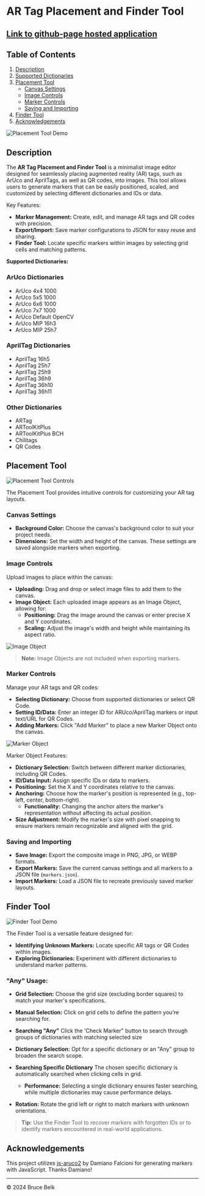 # AR Tag Placement and Finder Tool

## [Link to github-page hosted application](https://bbelk.github.io/ArUcoPlacementTool/)

## Table of Contents
1. [Description](#description)
2. [Supported Dictionaries](#supported-dictionaries)
3. [Placement Tool](#placement-tool)
   - [Canvas Settings](#canvas-settings)
   - [Image Controls](#image-controls)
   - [Marker Controls](#marker-controls)
   - [Saving and Importing](#saving-and-importing)
4. [Finder Tool](#finder-tool)
5. [Acknowledgements](#acknowledgements)

![Placement Tool Demo](./readme-images/placement_tool_img1.png "AR Tag Placement Demo")

## Description

The **AR Tag Placement and Finder Tool** is a minimalist image editor designed for seamlessly placing augmented reality (AR) tags, such as ArUco and AprilTags, as well as QR codes, into images. This tool allows users to generate markers that can be easily positioned, scaled, and customized by selecting different dictionaries and IDs or data.

Key Features:
- **Marker Management:** Create, edit, and manage AR tags and QR codes with precision.
- **Export/Import:** Save marker configurations to JSON for easy reuse and sharing.
- **Finder Tool:** Locate specific markers within images by selecting grid cells and matching patterns.

**Supported Dictionaries:**

### ArUco Dictionaries
- ArUco 4x4 1000
- ArUco 5x5 1000
- ArUco 6x6 1000
- ArUco 7x7 1000
- ArUco Default OpenCV
- ArUco MIP 16h3
- ArUco MIP 25h7

### AprilTag Dictionaries
- AprilTag 16h5
- AprilTag 25h7
- AprilTag 25h9
- AprilTag 36h9
- AprilTag 36h10
- AprilTag 36h11

### Other Dictionaries
- ARTag
- ARToolKitPlus
- ARToolKitPlus BCH
- Chilitags
- QR Codes

## Placement Tool

![Placement Tool Controls](./readme-images/placement_tool_controls_img.png "Placement Tool Controls")

The Placement Tool provides intuitive controls for customizing your AR tag layouts.

### Canvas Settings
- **Background Color:** Choose the canvas's background color to suit your project needs.
- **Dimensions:** Set the width and height of the canvas. These settings are saved alongside markers when exporting.

### Image Controls
Upload images to place within the canvas:
- **Uploading:** Drag and drop or select image files to add them to the canvas.
- **Image Object:** Each uploaded image appears as an Image Object, allowing for:
  - **Positioning:** Drag the image around the canvas or enter precise X and Y coordinates.
  - **Scaling:** Adjust the image's width and height while maintaining its aspect ratio.

![Image Object](./readme-images/placement_tool_imageObj.png "Placement Tool Image Object")

> **Note:** Image Objects are not included when exporting markers.

### Marker Controls
Manage your AR tags and QR codes:
- **Selecting Dictionary:** Choose from supported dictionaries or select QR Code.
- **Setting ID/Data:** Enter an integer ID for ARUco/AprilTag markers or input text/URL for QR Codes.
- **Adding Markers:** Click "Add Marker" to place a new Marker Object onto the canvas.

![Marker Object](./readme-images/placement_tool_markerObj.png "Placement Tool Marker Object")

Marker Object Features:
- **Dictionary Selection:** Switch between different marker dictionaries, including QR Codes.
- **ID/Data Input:** Assign specific IDs or data to markers.
- **Positioning:** Set the X and Y coordinates relative to the canvas.
- **Anchoring:** Choose how the marker's position is represented (e.g., top-left, center, bottom-right).
  - **Functionality:** Changing the anchor alters the marker's representation without affecting its actual position.
- **Size Adjustment:** Modify the marker's size with pixel snapping to ensure markers remain recognizable and aligned with the grid.

### Saving and Importing
- **Save Image:** Export the composite image in PNG, JPG, or WEBP formats.
- **Export Markers:** Save the current canvas settings and all markers to a JSON file (`markers.json`).
- **Import Markers:** Load a JSON file to recreate previously saved marker layouts.

## Finder Tool

![Finder Tool Demo](./readme-images/placement_tool_finder_img1.png "Finder Tool Demo")

The Finder Tool is a versatile feature designed for:
- **Identifying Unknown Markers:** Locate specific AR tags or QR Codes within images.
- **Exploring Dictionaries:** Experiment with different dictionaries to understand marker patterns.

### "Any" Usage:
- **Grid Selection:** Choose the grid size (excluding border squares) to match your marker's specifications.
- **Manual Selection:** Click on grid cells to define the pattern you're searching for.
- **Searching "Any"** Click the 'Check Marker" button to search through groups of dictionaries with matching selected size

- **Dictionary Selection:** Opt for a specific dictionary or an "Any" group to broaden the search scope.
- **Searching Specific Dictionary** The chosen specific dictionary is automatically searched when clicking cells in grid.
  - **Performance:** Selecting a single dictionary ensures faster searching, while multiple dictionaries may cause performance delays.
- **Rotation:** Rotate the grid left or right to match markers with unknown orientations.

> **Tip:** Use the Finder Tool to recover markers with forgotten IDs or to identify markers encountered in real-world applications.

## Acknowledgements

This project utilizes [js-aruco2](https://github.com/damianofalcioni/js-aruco2) by Damiano Falcioni for generating markers with JavaScript. Thanks Damiano!

---

© 2024 Bruce Belk
